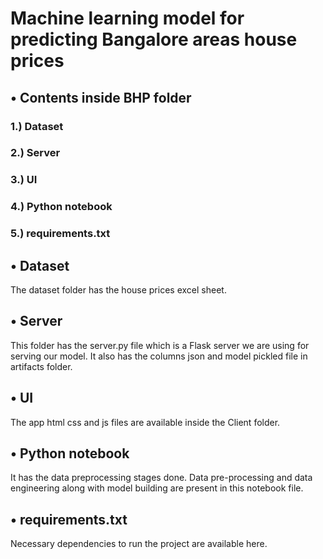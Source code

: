 # Machine learning model for predicting Bangalore areas house prices

## • Contents inside BHP folder
### 1.) Dataset
### 2.) Server
### 3.) UI
### 4.) Python notebook
### 5.) requirements.txt


## • Dataset
The dataset folder has the house prices excel sheet.

## • Server
This folder has the server.py file which is a Flask server we are using for serving our model. It also has the columns json and model pickled file in artifacts folder. 

## • UI
The app html css and js files are available inside the Client folder. 

## • Python notebook
It has the data preprocessing stages done. Data pre-processing and data engineering along with model building are present in this notebook file.

## • requirements.txt
Necessary dependencies to run the project are available here.
